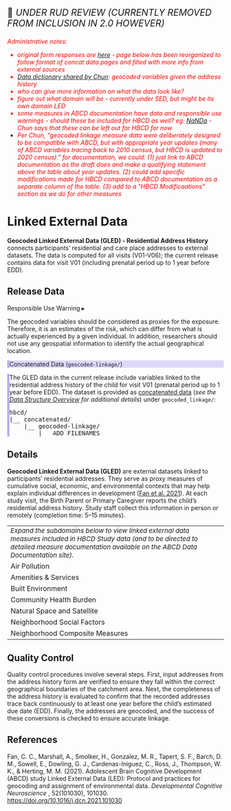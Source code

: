 <p style="font-size: 1.5em;">🚧 <i>UNDER RUD REVIEW (CURRENTLY REMOVED FROM INCLUSION IN 2.0 HOWEVER)</i></p>


<i style="color: red;">Administrative notes:<br>
- original form responses are <a href="../GLED-alt">here</a> - page below has been reorganized to follow format of concat data pages and filled with more info from external sources<br>
 - <a href="https://drive.google.com/open?id=114NYqSe--744iuNJ3hZCsA2tmIaAB-ku">Data dictionary shared by Chun</a>: geocoded variables given the address history<br>
 - who can give more information on what the data look like?<br>
- figure out what domain will be - currently under SED, but might be its own domain LED<br>
- some measures in ABCD documentation have data and responsible use warnings - should these be included for HBCD as well? eg: <a href="https://docs.abcdstudy.org/latest/documentation/non_imaging/le.html#le_l_nbhsoc">NaNDa</a> - Chun says that these can be left out for HBCD for now<br>
- Per Chun, "geocoded linkage measure data were deliberately designed to be compatible with ABCD, but with appropriate year updates (many of ABCD variables tracing back to 2010 census, but HBCD is updated to 2020 census)." for documentation, we could: (1) just link to ABCD documentation as the draft does and make a qualifying statement above the table about year updates. (2) could add specific modifications made for HBCD compared to ABCD documentation as a separate column of the table. (3) add to a "HBCD Modificaations" section as we do for other measures</p>
</i></p>

# Linked External Data

**Geocoded Linked External Data (GLED) - Residential Address History** connects participants’ residential and care place addresses to external datasets. The data is computed for all visits (V01-V06); the current release contains data for visit V01 (including prenatal period up to 1 year before EDD).

## Release Data

<div id="alert" class="alert-banner" onclick="toggleCollapse(this)">
  <span class="emoji"><i class="fas fa-exclamation-circle"></i></span>
  <span class="text-with-link">
  <span class="text">Responsible Use Warning</span>
  <a class="anchor-link" href="#alert" title="Copy link">
  <i class="fa-solid fa-link"></i>
  </a>
  </span>
  <span class="arrow">▸</span>
</div>
<div class="alert-collapsible-content">
<p>The geocoded variables should be considered as proxies for the exposure. Therefore, it is an estimates of the risk, which can differ from what is actually experienced by a given individual. In addition, researchers should not use any geospatial information to identify the actual geographical location.</p>
</div>

<div id="concat" class="static-banner" style="background-color: #dcd8fb; border-left: 5px solid #b5aef2;">
  <span class="emoji"><i class="fa fa-folder-tree"></i></span>
  <span class="text-with-link">
    <span class="text">Concatenated Data (<code>geocoded-linkage/</code>)</span>
    <a class="anchor-link" href="#concat" title="Copy link">
      <i class="fa-solid fa-link"></i>
    </a>
  </span>
</div>
<div class="notification-static-content" style="border-left: 5px solid #b5aef2;">
  <p>The GLED data in the current release include variables linked to the residential address history of the child for visit V01 (prenatal period up to 1 year before EDD). The dataset is provided as <a href="../../../datacuration/file-based-data/#concatenated-data">concatenated data</a> (<i>see the <a href="../../../datacuration/overview" target="_blank">Data Structure Overview</a> for additional details</i>) under 
    <code>geocoded_linkage/</code>:</p>
  <pre class="folder-tree">
hbcd/
|__ concatenated/ 
    |__ geocoded-linkage/
        |__ ADD FILENAMES
</pre>
</div>

## Details

**Geocoded Linked External Data (GLED)** are external datasets linked to participants’ residential addresses. They serve as proxy measures of cumulative social, economic, and environmental contexts that may help explain individual differences in development ([Fan et al. 2021](https://doi.org/10.1016/j.dcn.2021.101030)). At each study visit, the Birth Parent or Primary Caregiver reports the child’s residential address history. Study staff collect this information in person or remotely (completion time: 5–15 minutes).

<table class="expandable-table">
  <colgroup>
    <col style="width: 100%;">
    <col style="width: 50%;">
  </colgroup>
  <tbody>
  <tr>
  <td colspan="2" style="word-wrap: break-word; white-space: normal; font-size: 15px; background-color: ;">
  <i>Expand the subdomains below to view linked external data measures included in HBCD Study data (and <a href="https://docs.abcdstudy.org/latest/documentation/non_imaging/le.html#le_l_particulat" target="_blank"><i style="font-size: 0.8em;" class="fa-solid fa-arrow-up-right-from-square"></i></a> to be directed to detailed measure documentation available on the ABCD Data Documentation site).</i>
  </td>
  </tr>
    <!-- Air Pollution -->
    <tr onclick="toggleRows('airpollution')" class="group-header">
      <td colspan="2"><i class="fa-solid fa-caret-right"></i> Air Pollution</td>
    </tr>
    <tr class="airpollution child-row" style="display:none;">
      <td style="padding-left: 40px;">Satellite-based Particulate Measures (Air Quality Data for Health-Related Applications)</td>
      <td>
        <a href="https://docs.abcdstudy.org/latest/documentation/non_imaging/le.html#le_l_particulat" target="_blank">
          <i class="fa-solid fa-arrow-up-right-from-square"></i>
        </a>
      </td>
    </tr>
    <!-- Amenities & Services -->
    <tr onclick="toggleRows('amenities')" class="group-header">
      <td colspan="2"><i class="fa-solid fa-caret-right"></i> Amenities & Services</td>
    </tr>
    <tr class="amenities child-row" style="display:none;">
      <td style="padding-left: 40px;">Neighborhood Socioeconomic Status and Demographics (NaNDA)</td>
      <td><a href="https://docs.abcdstudy.org/latest/documentation/non_imaging/le.html#le_l_nbhsoc" target="_blank"><i class="fa-solid fa-arrow-up-right-from-square"></i></a></td>
    </tr>
    <tr class="amenities child-row" style="display:none;">
      <td style="padding-left: 40px;">Parks (NaNDA)</td>
      <td><a href="https://docs.abcdstudy.org/latest/documentation/non_imaging/le.html#le_l_parks" target="_blank"><i class="fa-solid fa-arrow-up-right-from-square"></i></a></td>
    </tr>
    <tr class="amenities child-row" style="display:none;">
      <td style="padding-left: 40px;">Religious/Civic Organizations (NaNDA)</td>
      <td><a href="https://docs.abcdstudy.org/latest/documentation/non_imaging/le.html#le_l_relciv" target="_blank"><i class="fa-solid fa-arrow-up-right-from-square"></i></a></td>
    </tr>
    <tr class="amenities child-row" style="display:none;">
      <td style="padding-left: 40px;">Social Service (NaNDA)</td>
      <td><a href="https://docs.abcdstudy.org/latest/documentation/non_imaging/le.html#le_l_socsrv" target="_blank"><i class="fa-solid fa-arrow-up-right-from-square"></i></a></td>
    </tr>
    <!-- Built Environment -->
    <tr onclick="toggleRows('built')" class="group-header">
      <td colspan="2"><i class="fa-solid fa-caret-right"></i> Built Environment</td>
    </tr>
    <tr class="built child-row" style="display:none;">
      <td style="padding-left: 40px;">Building Density (EPA)</td>
      <td><a href="https://docs.abcdstudy.org/latest/documentation/non_imaging/le.html#le_l_densbld" target="_blank"><i class="fa-solid fa-arrow-up-right-from-square"></i></a></td>
    </tr>
    <tr class="built child-row" style="display:none;">
      <td style="padding-left: 40px;">Population Density (EPA)</td>
      <td><a href="https://docs.abcdstudy.org/latest/documentation/non_imaging/le.html#le_l_denspop" target="_blank"><i class="fa-solid fa-arrow-up-right-from-square"></i></a></td>
    </tr>
    <tr class="built child-row" style="display:none;">
      <td style="padding-left: 40px;">Vehicle Density (ACS)</td>
      <td><a href="https://docs.abcdstudy.org/latest/documentation/non_imaging/le.html#le_l_densveh" target="_blank"><i class="fa-solid fa-arrow-up-right-from-square"></i></a></td>
    </tr>
    <tr class="built child-row" style="display:none;">
      <td style="padding-left: 40px;">Urban/Rural Area (Census)</td>
      <td><a href="https://docs.abcdstudy.org/latest/documentation/non_imaging/le.html#le_l_urban" target="_blank"><i class="fa-solid fa-arrow-up-right-from-square"></i></a></td>
    </tr>
    <tr class="built child-row" style="display:none;">
      <td style="padding-left: 40px;">Walkability (EPA)</td>
      <td><a href="https://docs.abcdstudy.org/latest/documentation/non_imaging/le.html#le_l_walk" target="_blank"><i class="fa-solid fa-arrow-up-right-from-square"></i></a></td>
    </tr>
    <!-- Community Health Burden -->
    <tr onclick="toggleRows('healthburden')" class="group-header">
      <td colspan="2"><i class="fa-solid fa-caret-right"></i> Community Health Burden</td>
    </tr>
    <tr class="healthburden child-row" style="display:none;">
      <td style="padding-left: 40px;">Behavioral Health Measures (PLACES)</td>
      <td>
        <a href="https://docs.abcdstudy.org/latest/documentation/non_imaging/le.html#le_l_places" target="_blank"><i class="fa-solid fa-arrow-up-right-from-square"></i></a>
      </td>
    </tr>
    <!-- Natural Space and Satellite -->
    <tr onclick="toggleRows('naturalspace')" class="group-header">
      <td colspan="2"><i class="fa-solid fa-caret-right"></i> Natural Space and Satellite</td>
    </tr>
    <tr class="naturalspace child-row" style="display:none;">
      <td style="padding-left: 40px;">Measure of Land Cover and Tree Canopy (NLCD)</td>
      <td>
        <a href="https://docs.abcdstudy.org/latest/documentation/non_imaging/le.html#le_l_nlcd" target="_blank"><i class="fa-solid fa-arrow-up-right-from-square"></i></a>
      </td>
    </tr>
    <!-- Neighborhood Social Factors -->
    <tr onclick="toggleRows('social')" class="group-header">
      <td colspan="2"><i class="fa-solid fa-caret-right"></i> Neighborhood Social Factors</td>
    </tr>
    <tr class="social child-row" style="display:none;">
      <td style="padding-left: 40px;">Census Return (Anomie/Disenfranchisement/Social Capital)</td>
      <td><a href="https://docs.abcdstudy.org/latest/documentation/non_imaging/le.html#le_l_censusret" target="_blank"><i class="fa-solid fa-arrow-up-right-from-square"></i></a></td>
    </tr>
    <tr class="social child-row" style="display:none;">
      <td style="padding-left: 40px;">Number of Jobs and Job Density (LODES)</td>
      <td><a href="https://docs.abcdstudy.org/latest/documentation/non_imaging/le.html#le_l_lodes" target="_blank"><i class="fa-solid fa-arrow-up-right-from-square"></i></a></td>
    </tr>
    <tr class="social child-row" style="display:none;">
      <td style="padding-left: 40px;">Rent and Mortgage Statistics (ACS)</td>
      <td><a href="https://docs.abcdstudy.org/latest/documentation/non_imaging/le.html#le_l_rentmort" target="_blank"><i class="fa-solid fa-arrow-up-right-from-square"></i></a></td>
    </tr>
    <tr class="social child-row" style="display:none;">
      <td style="padding-left: 40px;">Social Mobility (Opportunity Atlas)</td>
      <td><a href="https://docs.abcdstudy.org/latest/documentation/non_imaging/le.html#le_l_socmob" target="_blank"><i class="fa-solid fa-arrow-up-right-from-square"></i></a></td>
    </tr>
    <!-- Neighborhood Composite Measures -->
    <tr onclick="toggleRows('composite')" class="group-header">
      <td colspan="2"><i class="fa-solid fa-caret-right"></i> Neighborhood Composite Measures</td>
    </tr>
    <tr class="composite child-row" style="display:none;">
      <td style="padding-left: 40px;">Area Deprivation Index (ADI)</td>
      <td><a href="https://docs.abcdstudy.org/latest/documentation/non_imaging/le.html#le_l_adi" target="_blank"><i class="fa-solid fa-arrow-up-right-from-square"></i></a></td>
    </tr>
    <tr class="composite child-row" style="display:none;">
      <td style="padding-left: 40px;">Child Opportunity Index 2.0 (COI)</td>
      <td><a href="https://docs.abcdstudy.org/latest/documentation/non_imaging/le.html#le_l_coi" target="_blank"><i class="fa-solid fa-arrow-up-right-from-square"></i></a></td>
    </tr>
    <tr class="composite child-row" style="display:none;">
      <td style="padding-left: 40px;">Minority Health Social Vulnerability Index (MHSVI)</td>
      <td><a href="https://docs.abcdstudy.org/latest/documentation/non_imaging/le.html#le_l_ssvi" target="_blank"><i class="fa-solid fa-arrow-up-right-from-square"></i></a></td>
    </tr>
    <tr class="composite child-row" style="display:none;">
      <td style="padding-left: 40px;">Social Vulnerability Index (SVI)</td>
      <td><a href="https://docs.abcdstudy.org/latest/documentation/non_imaging/le.html#le_l_svi" target="_blank"><i class="fa-solid fa-arrow-up-right-from-square"></i></a></td>
    </tr>
  </tbody>
</table>
<script>
function toggleRows(group) {
  const rows = document.querySelectorAll("." + group);
  const headerIcon = document.querySelector(`tr[onclick*="${group}"] i`);
  const isHidden = [...rows].every(row => row.style.display === "none");
  rows.forEach(row => row.style.display = isHidden ? "table-row" : "none");
  headerIcon.classList.toggle("fa-caret-right", !isHidden);
  headerIcon.classList.toggle("fa-caret-down", isHidden);
}
</script>

## Quality Control

Quality control procedures involve several steps. First, input addresses from the address history form are verified to ensure they fall within the correct geographical boundaries of the catchment area. Next, the completeness of the address history is evaluated to confirm that the recorded addresses trace back continuously to at least one year before the child’s estimated due date (EDD). Finally, the addresses are geocoded, and the success of these conversions is checked to ensure accurate linkage.

## References

<div class="references"> 
<p>Fan, C. C., Marshall, A., Smolker, H., Gonzalez, M. R., Tapert, S. F., Barch, D. M., Sowell, E., Dowling, G. J., Cardenas-Iniguez, C., Ross, J., Thompson, W. K., & Herting, M. M. (2021). Adolescent Brain Cognitive Development (ABCD) study Linked External Data (LED): Protocol and practices for geocoding and assignment of environmental data. <i>Developmental Cognitive Neuroscience</i> , 52(101030), 101030. <a href="https://doi.org/10.1016/j.dcn.2021.101030">https://doi.org/10.1016/j.dcn.2021.101030</a></p>  
</div>

<br>
